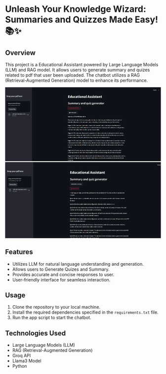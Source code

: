 # Unleash Your Knowledge Wizard: Summaries and Quizzes Made Easy! 📚✨

## Overview

This project is a Educational Assistant powered by Large Language Models (LLM) and RAG model. It allows users to generate summary and quizes related to pdf that user been uploaded. The chatbot utilizes a RAG (Retrieval-Augmented Generation) model to enhance its performance.

![](assets/Demo1.png)
![](assets/Demo2.png)

## Features

- Utilizes LLM for natural language understanding and generation.
- Allows users to Generate Quizes and Summary.
- Provides accurate and concise responses to user.
- User-friendly interface for seamless interaction.

## Usage

1. Clone the repository to your local machine.
2. Install the required dependencies specified in the `requirements.txt` file.
3. Run the app script to start the chatbot.

## Technologies Used

- Large Language Models (LLM)
- RAG (Retrieval-Augmented Generation)
- Groq API
- Llama3 Model
- Python
